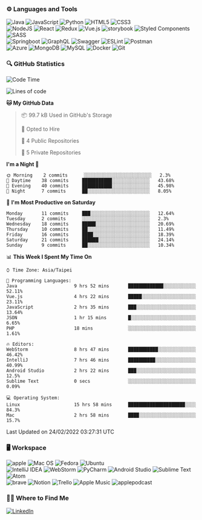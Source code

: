 ### :gear: Languages and Tools
![Java](https://img.shields.io/badge/java-%23ED8B00.svg?style=for-the-badge&logo=java&logoColor=white)
![JavaScript](https://img.shields.io/badge/javascript-%23323330.svg?style=for-the-badge&logo=javascript&logoColor=%23F7DF1E)
![Python](https://img.shields.io/badge/python-3670A0?style=for-the-badge&logo=python&logoColor=ffdd54)
![HTML5](https://img.shields.io/badge/html5-%23E34F26.svg?style=for-the-badge&logo=html5&logoColor=white)
![CSS3](https://img.shields.io/badge/css3-%231572B6.svg?style=for-the-badge&logo=css3&logoColor=white)
<br />
![NodeJS](https://img.shields.io/badge/node.js-6DA55F?style=for-the-badge&logo=node.js&logoColor=white)
![React](https://img.shields.io/badge/react-%2320232a.svg?style=for-the-badge&logo=react&logoColor=%2361DAFB)
![Redux](https://img.shields.io/badge/redux-%23593d88.svg?style=for-the-badge&logo=redux&logoColor=white)
![Vue.js](https://img.shields.io/badge/vuejs-%2335495e.svg?style=for-the-badge&logo=vuedotjs&logoColor=%234FC08D)
![storybook](https://img.shields.io/badge/storybook-FF4785?style=for-the-badge&logo=storybook&logoColor=white)
![Styled Components](https://img.shields.io/badge/styled--components-DB7093?style=for-the-badge&logo=styled-components&logoColor=white)
![SASS](https://img.shields.io/badge/SASS-hotpink.svg?style=for-the-badge&logo=SASS&logoColor=white)
<br />
![Springboot](https://img.shields.io/badge/Spring_Boot-F2F4F9?style=for-the-badge&logo=spring-boot)
![GraphQL](https://img.shields.io/badge/GraphQl-E10098?style=for-the-badge&logo=graphql&logoColor=white)
![Swagger](https://img.shields.io/badge/-Swagger-%23Clojure?style=for-the-badge&logo=swagger&logoColor=white)
![ESLint](https://img.shields.io/badge/ESLint-4B3263?style=for-the-badge&logo=eslint&logoColor=white)
![Postman](https://img.shields.io/badge/Postman-FF6C37?style=for-the-badge&logo=postman&logoColor=white)
<br />
![Azure](https://img.shields.io/badge/azure-%230072C6.svg?style=for-the-badge&logo=microsoftazure&logoColor=white)
![MongoDB](https://img.shields.io/badge/MongoDB-%234ea94b.svg?style=for-the-badge&logo=mongodb&logoColor=white)
![MySQL](https://img.shields.io/badge/mysql-%2300f.svg?style=for-the-badge&logo=mysql&logoColor=white)
![Docker](https://img.shields.io/badge/docker-%230db7ed.svg?style=for-the-badge&logo=docker&logoColor=white)
![Git](https://img.shields.io/badge/git-%23F05033.svg?style=for-the-badge&logo=git&logoColor=white)

### :mag: GitHub Statistics
<!--START_SECTION:waka-->
![Code Time](http://img.shields.io/badge/Code%20Time-19%20hrs%204%20mins-blue)

![Lines of code](https://img.shields.io/badge/From%20Hello%20World%20I%27ve%20Written-35%20Thousand%20lines%20of%20code-blue)

**🐱 My GitHub Data** 

> 📦 99.7 kB Used in GitHub's Storage 
 > 
> 💼 Opted to Hire
 > 
> 📜 4 Public Repositories 
 > 
> 🔑 5 Private Repositories  
 > 
**I'm a Night 🦉** 

```text
🌞 Morning    2 commits      ░░░░░░░░░░░░░░░░░░░░░░░░░   2.3% 
🌆 Daytime    38 commits     ███████████░░░░░░░░░░░░░░   43.68% 
🌃 Evening    40 commits     ███████████░░░░░░░░░░░░░░   45.98% 
🌙 Night      7 commits      ██░░░░░░░░░░░░░░░░░░░░░░░   8.05%

```
📅 **I'm Most Productive on Saturday** 

```text
Monday       11 commits     ███░░░░░░░░░░░░░░░░░░░░░░   12.64% 
Tuesday      2 commits      ░░░░░░░░░░░░░░░░░░░░░░░░░   2.3% 
Wednesday    18 commits     █████░░░░░░░░░░░░░░░░░░░░   20.69% 
Thursday     10 commits     ██░░░░░░░░░░░░░░░░░░░░░░░   11.49% 
Friday       16 commits     ████░░░░░░░░░░░░░░░░░░░░░   18.39% 
Saturday     21 commits     ██████░░░░░░░░░░░░░░░░░░░   24.14% 
Sunday       9 commits      ██░░░░░░░░░░░░░░░░░░░░░░░   10.34%

```


📊 **This Week I Spent My Time On** 

```text
⌚︎ Time Zone: Asia/Taipei

💬 Programming Languages: 
Java                     9 hrs 52 mins       █████████████░░░░░░░░░░░░   52.11% 
Vue.js                   4 hrs 22 mins       █████░░░░░░░░░░░░░░░░░░░░   23.11% 
JavaScript               2 hrs 35 mins       ███░░░░░░░░░░░░░░░░░░░░░░   13.64% 
JSON                     1 hr 15 mins        █░░░░░░░░░░░░░░░░░░░░░░░░   6.65% 
PHP                      18 mins             ░░░░░░░░░░░░░░░░░░░░░░░░░   1.61%

🔥 Editors: 
WebStorm                 8 hrs 47 mins       ███████████░░░░░░░░░░░░░░   46.42% 
IntelliJ                 7 hrs 46 mins       ██████████░░░░░░░░░░░░░░░   40.99% 
Android Studio           2 hrs 22 mins       ███░░░░░░░░░░░░░░░░░░░░░░   12.5% 
Sublime Text             0 secs              ░░░░░░░░░░░░░░░░░░░░░░░░░   0.09%

💻 Operating System: 
Linux                    15 hrs 58 mins      █████████████████████░░░░   84.3% 
Mac                      2 hrs 58 mins       ████░░░░░░░░░░░░░░░░░░░░░   15.7%

```


 Last Updated on 24/02/2022 03:27:31 UTC
<!--END_SECTION:waka-->

### :desktop_computer: Workspace
![apple](https://img.shields.io/badge/apple%20silicon-333333?style=for-the-badge&logo=apple&logoColor=white)
![Mac OS](https://img.shields.io/badge/mac%20os-000000?style=for-the-badge&logo=macos&logoColor=F0F0F0)
![Fedora](https://img.shields.io/badge/Fedora-294172?style=for-the-badge&logo=fedora&logoColor=white)
![Ubuntu](https://img.shields.io/badge/Ubuntu-E95420?style=for-the-badge&logo=ubuntu&logoColor=white)
<br />
![IntelliJ IDEA](https://img.shields.io/badge/IntelliJIDEA-000000.svg?style=for-the-badge&logo=intellij-idea&logoColor=white)
![WebStorm](https://img.shields.io/badge/webstorm-143?style=for-the-badge&logo=webstorm&logoColor=white&color=black)
![PyCharm](https://img.shields.io/badge/pycharm-143?style=for-the-badge&logo=pycharm&logoColor=black&color=black&labelColor=green)
![Android Studio](https://img.shields.io/badge/Android%20Studio-3DDC84.svg?style=for-the-badge&logo=android-studio&logoColor=white)
![Sublime Text](https://img.shields.io/badge/sublime_text-%23575757.svg?style=for-the-badge&logo=sublime-text&logoColor=important)
![Atom](https://img.shields.io/badge/Atom-%2366595C.svg?style=for-the-badge&logo=atom&logoColor=white)
<br />
![brave](https://img.shields.io/badge/Brave-FF1B2D?style=for-the-badge&logo=Brave&logoColor=white)
![Notion](https://img.shields.io/badge/Notion-%23000000.svg?style=for-the-badge&logo=notion&logoColor=white)
![Trello](https://img.shields.io/badge/Trello-%23026AA7.svg?style=for-the-badge&logo=Trello&logoColor=white)
![Apple Music](https://img.shields.io/badge/Apple_Music-9933CC?style=for-the-badge&logo=apple-music&logoColor=white)
![applepodcast](https://img.shields.io/badge/Apple_Podcasts-9933CC?style=for-the-badge&logo=apple-podcasts&logoColor=white)

### :woman_technologist: Where to Find Me
[![LinkedIn](https://img.shields.io/badge/linkedin-%230077B5.svg?style=for-the-badge&logo=linkedin&logoColor=white)](https://www.linkedin.com/in/fung-hei-man/)

